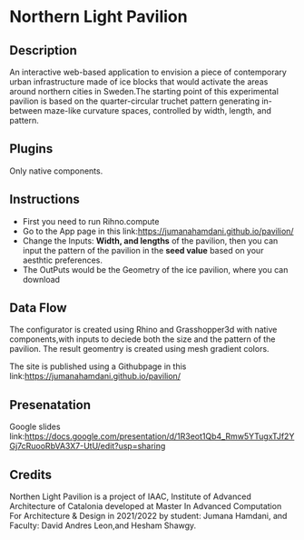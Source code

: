 # Northern Light Pavilion


## Description

An interactive web-based application to envision a piece of contemporary urban infrastructure made of ice blocks that would activate the areas around northern cities in Sweden.The starting point of this experimental pavilion is based on the quarter-circular truchet pattern generating in-between maze-like curvature spaces, controlled by width, length, and pattern.


## Plugins

Only native components.

## Instructions
- First you need to run Rihno.compute
- Go to the App page in this link:https://jumanahamdani.github.io/pavilion/
- Change the Inputs: **Width, and  lengths** of the pavilion, then you can input the pattern of the pavilion in the **seed value** based on your aesthtic preferences.
- The OutPuts would be the Geometry of the ice pavilion, where you can download

## Data Flow

The configurator is created using Rhino and Grasshopper3d with native components,with inputs to deciede both the size and the pattern of the pavilion. The result geomentry is created using mesh gradient colors.

The site is published using a Githubpage in this link:https://jumanahamdani.github.io/pavilion/


## Presenatation
Google slides link:https://docs.google.com/presentation/d/1R3eot1Qb4_Rmw5YTugxTJf2YGj7cRuooRbVA3X7-UtU/edit?usp=sharing


## Credits

Northen Light Pavilion is a project of IAAC, Institute of Advanced Architecture of Catalonia developed at Master In Advanced Computation For Architecture & Design in 2021/2022 by student: Jumana Hamdani, and Faculty: David Andres Leon,and Hesham Shawgy.
